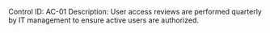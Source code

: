 Control ID: AC-01
Description: User access reviews are performed quarterly by IT management to ensure active users are authorized.
